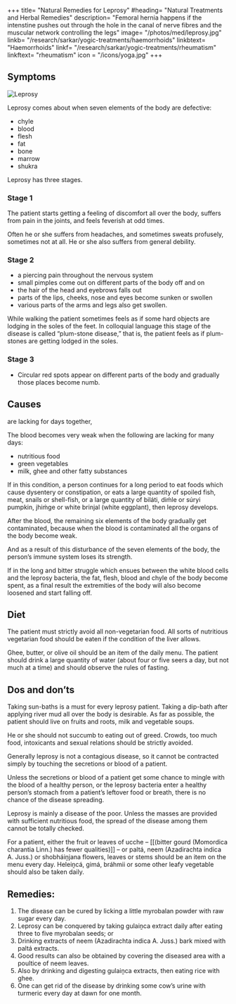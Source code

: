 +++
title= "Natural Remedies for Leprosy"
#heading= "Natural Treatments and Herbal Remedies"
description= "Femoral hernia happens if the intenstine pushes out through the hole in the canal of nerve fibres and the muscular network controlling the legs"
image= "/photos/med/leprosy.jpg"
linkb= "/research/sarkar/yogic-treatments/haemorrhoids"
linkbtext= "Haemorrhoids"
linkf= "/research/sarkar/yogic-treatments/rheumatism"
linkftext= "rheumatism"
icon = "/icons/yoga.jpg"
+++


## Symptoms

<!-- The Saḿskrta word “Kuśt́ha” means “skin disease.” So in Saḿskrta prickly heat is also a kind of Kuśt́ha. But what in modern Indian languages we take kuśt́ha (leprosy) to be is called in Saḿskrta, “Bátarakta Roga.” -->

![Leprosy](/photos/med/leprosy.jpg)

Leprosy comes about when seven elements of the body are defective:

- chyle
- blood
- flesh
- fat
- bone
- marrow
- shukra

 <!-- due to the disturbance of the seven constituent elements of the body. In other words, leprosy develops only when all seven elements of the body, i.e., the  are defective. -->

Leprosy has three stages. 

### Stage 1 

The patient starts getting a feeling of discomfort all over the body, suffers from pain in the joints, and feels feverish at odd times. 

Often he or she suffers from headaches, and sometimes sweats profusely, sometimes not at all. He or she also suffers from general debility.


### Stage 2

- a piercing pain throughout the nervous system
- small pimples come out on different parts of the body off and on
- the hair of the head and eyebrows falls out
- parts of the lips, cheeks, nose and eyes become sunken or swollen
- various parts of the arms and legs also get swollen. 

While walking the patient sometimes feels as if some hard objects are lodging in the soles of the feet. In colloquial language this stage of the disease is called “plum-stone disease,” that is, the patient feels as if plum-stones are getting lodged in the soles.

### Stage 3

- Circular red spots appear on different parts of the body and gradually those places become numb.


## Causes

 are lacking for days together, 

The blood becomes very weak when the following are lacking for many days:
- nutritious food
- green vegetables
- milk, ghee and other fatty substances

If in this condition, a person continues for a long period to eat foods which cause dysentery or constipation, or eats a large quantity of spoiled fish, meat, snails or shell-fish, or a large quantity of biláti, diḿle or súryi pumpkin, jhiḿge or white brinjal (white eggplant), then leprosy develops.

After the blood, the remaining six elements of the body gradually get contaminated, because when the blood is contaminated all the organs of the body become weak. 

And as a result of this disturbance of the seven elements of the body, the person’s immune system loses its strength. 

If in the long and bitter struggle which ensues between the white blood cells and the leprosy bacteria, the fat, flesh, blood and chyle of the body become spent, as a final result the extremities of the body will also become loosened and start falling off.

<!-- Treatment:
Morning – Utkśepa Mudrá, Padahastásana, Agnisára Mudrá, Ud́d́ayana Mudrá, Naokásana, and Shiitalii Kumbhaka. Then massage the affected limbs.
Evening – Ud́d́ayana Mudrá, Agnisára Mudrá, Bandhatraya Yoga Mudrá, Sarváuṋgásana and Mayúrásana.
 -->

## Diet

The patient must strictly avoid all non-vegetarian food. All sorts of nutritious vegetarian food should be eaten if the condition of the liver allows. 

Ghee, butter, or olive oil should be an item of the daily menu. The patient should drink a large quantity of water (about four or five seers a day, but not much at a time) and should observe the rules of fasting.


## Dos and don’ts

Taking sun-baths is a must for every leprosy patient. Taking a dip-bath after applying river mud all over the body is desirable. As far as possible, the patient should live on fruits and roots, milk and vegetable soups. 

He or she should not succumb to eating out of greed. Crowds, too much food, intoxicants and sexual relations should be strictly avoided.

Generally leprosy is not a contagious disease, so it cannot be contracted simply by touching the secretions or blood of a patient. 

Unless the secretions or blood of a patient get some chance to mingle with the blood of a healthy person, or the leprosy bacteria enter a healthy person’s stomach from a patient’s leftover food or breath, there is no chance of the disease spreading.

Leprosy is mainly a disease of the poor. Unless the masses are provided with sufficient nutritious food, the spread of the disease among them cannot be totally checked.

For a patient, either the fruit or leaves of ucche – [[(bitter gourd (Momordica charantia Linn.) has fewer qualities)]] – or paltá, neem (Azadirachta indica A. Juss.) or shobháiṋjana flowers, leaves or stems should be an item on the menu every day. Heleiṋcá, gimá, bráhmii or some other leafy vegetable should also be taken daily.


## Remedies:

1. The disease can be cured by licking a little myrobalan powder with raw sugar every day.
2. Leprosy can be conquered by taking gulaiṋca extract daily after eating three to five myrobalan seeds; or
3. Drinking extracts of neem (Azadirachta indica A. Juss.) bark mixed with paltá extracts.
4. Good results can also be obtained by covering the diseased area with a poultice of neem leaves.
5. Also by drinking and digesting gulaiṋca extracts, then eating rice with ghee.
6. One can get rid of the disease by drinking some cow’s urine with turmeric every day at dawn for one month.
